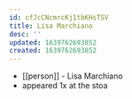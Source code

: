 ```yaml
---
id: cfJcCNcmrcKj1tbKHsTSV
title: Lisa Marchiano
desc: ''
updated: 1639762693852
created: 1639762693852
---
```



- [[person]] - Lisa Marchiano
- appeared 1x at the stoa
